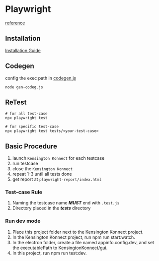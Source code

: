 



# Playwright
[reference](https://playwright.dev/docs/api/class-electronapplication)


## Installation
[Installation Guide](./docs/Installation.md)

## Codegen
config the exec path in [codegen.js](./codegen/codegen.js)
```shell
node gen-codeg.js
```

## ReTest
```shell
# for all test-case
npx playwright test

# for specific test-case
npx playwright test tests/<your-test-case>
```
## Basic Procedure
1. launch `Kensington Konnect` for each testcase
2. run testcase
3. close the `Kensington Konnect`
4. repeat 1-3 until all tests done
5. get report at `playwright-report/index.html` 

### Test-case Rule
1. Naming
    the testcase name ***MUST*** end with `.test.js` 
2. Directory
    placed in the ***tests*** directory

### Run dev mode
1. Place this project folder next to the Kensington Konnect project.
2. In the Kensington Konnect project, run npm run start:watch.
3. In the electron folder, create a file named appinfo.config.dev, and set the executablePath to KensingtonKonnect/gui.
4. In this project, run npm run test:dev.